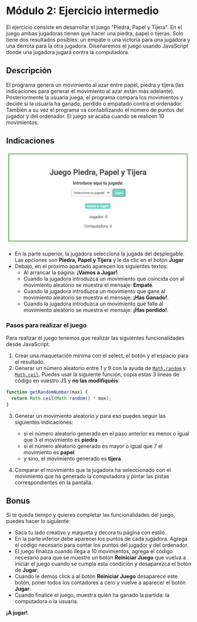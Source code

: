 # Módulo 2: Ejercicio intermedio

El ejercicio consiste en desarrollar el juego "Piedra, Papel y Tijera". En el juego ambas jugadoras tienen que hacer una piedra, papel o tijeras. Solo tiene dos resultados posibles: un empate o una victoria para una jugadora y una derrota para la otra jugadora. Diseñaremos el juego usando JavaScript donde una jugadora jugará contra la computadora.


## Descripción

El programa genera un movimiento al azar entre papel, piedra y tijera (las indicaciones para generar el movimiento al azar están más adelante). Posteriormente la usuaria juega, el programa compara los movimientos y decide si la usuaria ha ganado, perdido o empatado contra el ordenador. También a su vez el programa va contabilizando el número de puntos del jugador y del ordenador. El juego se acaba cuando se realicen 10 movimientos.

## Indicaciones

![Juego de adivina el número](enunciado.png)

- En la parte superior, la jugadora selecciona la jugada del desplegable. Las opciones son **Piedra, Papel y Tijera** y le da clic en el botón **Jugar**
- Debajo, en el próximo apartado aparecen los siguientes textos:
  - Al arrancar la página: **¡Vamos a Jugar!**.
  - Cuando la jugadora introduzca un movimiento que coincida con al movimiento aleatorio se muestra el mensaje: **Empate**.
  - Cuando la jugadora introduzca un movimiento que gane al movimiento aleatorio se muestra el mensaje: **¡Has Ganado!**.
  - Cuando la jugadora introduzca un movimiento que falle al movimiento aleatorio se muestra el mensaje: **¡Has perdido!**.

### Pasos para realizar el juego

Para realizar el juego tenemos que realizar las siguientes funcionalidades desde JavaScript:

1. Crear una maquetación mínima con el select, el botón y el espacio para el resultado.
2. Generar un número aleatorio entre 1 y 9 con la ayuda de [`Math.random`](https://developer.mozilla.org/en-US/docs/Web/JavaScript/Reference/Global_Objects/Math/random) y [`Math.ceil`](https://developer.mozilla.org/en-US/docs/Web/JavaScript/Reference/Global_Objects/Math/ceil). Puedes usar la siguiente función, copia estas 3 líneas de código en vuestro JS y **no las modifiquéis**:

```javascript
function getRandomNumber(max) {
  return Math.ceil(Math.random() * max);
}
```

3. Generar un movimiento aleatorio y para eso puedes seguir las siguientes indicaciones:

   - si el número aleatorio generado en el paso anterior es menor o igual que 3 el movimiento es **piedra**
   - si el número aleatorio generado es mayor o igual que 7 el movimiento es **papel**
   - y sino, el movimiento generado es **tijera**

4. Comparar el movimiento que la jugadora ha seleccionado con el movimiento que ha generado la computadora y pintar las pistas correspondientes en la pantalla.

## Bonus

Si te queda tiempo y quieres completar las funcionalidades del juego, puedes hacer lo siguiente:

- Saca tu lado creativo y maqueta y decora tu página con estilo.
- En la parte inferior debe aparecer los puntos de cada jugadora. Agrega el código necesario para contar los puntos del jugador y del ordenador.
- El juego finaliza cuando llega a 10 movimientos, agrega el código necesario para que se muestre un botón **Reiniciar Juego** que vuelva a iniciar el juego cuando se cumpla esta condición y desaparezca el botón de **Jugar**.
- Cuando le demos click a al botón **Reiniciar Juego** desaparece este botón, poner todos los contadores a cero y vuelve a aparecer el botón **Jugar**.
- Cuando finalice el juego, muestra quién ha ganado la partida: la computadora o la usuaria.

**¡A jugar!**
